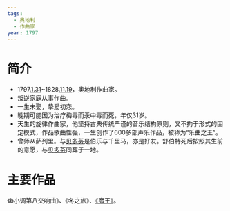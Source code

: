 ```yaml
---
tags:
  - 奥地利
  - 作曲家
year: 1797
---
```

# 简介

- 1797[.1.31](2024-01-31.md)~1828[.11.19](2024-11-19.md)，奥地利作曲家。
- 叛逆家庭从事作曲。
- 一生未娶，挚爱初恋。
- 晚期可能因为治疗梅毒而汞中毒而死，年仅31岁。
- 天生的旋律作曲家，他坚持古典传统严谨的音乐结构原则，又不拘于形式的固定模式，作品歌曲性强，一生创作了600多部声乐作品，被称为“乐曲之王”。
- 曾师从萨列里。与[贝多芬](贝多芬.md)是伯乐与千里马，亦是好友。舒伯特死后按照其生前的意愿，与[贝多芬](贝多芬.md)同葬于一地。
# 主要作品

《b小调第八交响曲》、《冬之旅》、[《魔王》](《魔王》.md)。
